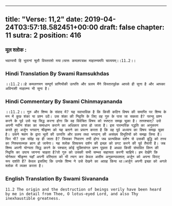 
---
title: "Verse: 11,2"
date: 2019-04-24T03:57:18.582451+00:00
draft: false
chapter: 11
sutra: 2
position: 416
---
### मूल श्लोक :
```
भवाप्ययौ हि भूतानां श्रुतौ विस्तरशो मया।त्वत्तः कमलपत्राक्ष माहात्म्यमपि चाव्ययम्।।11.2।।

```

### Hindi Translation By Swami Ramsukhdas
```
।।11.2।।हे कमलनयन सम्पूर्ण प्राणियोंकी उत्पत्ति और प्रलय मैंने विस्तारपूर्वक आपसे ही सुना है और आपका अविनाशी माहात्म्य भी सुना है।

```

### Hindi Commentary By Swami Chinmayananda
```
।।11.2।। गुरु और शिष्य के संवाद में? यह स्वाभाविक है कि किसी कठिन विषय की समाप्ति पर शिष्य के मन में कुछ शंका या प्रश्न उठें। उस शंका की निवृत्ति के लिए वह गुरु के पास जा सकता है? परन्तु प्रश्न करने के पूर्व उसे यह सिद्ध करना होगा कि वह विवेचित विषय को स्पष्टत समझ चुका है। तत्पश्चात्? उसे अपनी नवीन शंका का समाधान कराने का अधिकार प्राप्त हो जाता है। इस पारम्परिक पद्धति का अनुसरण करते हुए अर्जुन भगवान् श्रीकृष्ण को यह बताने का प्रयत्न करता है कि वह पूर्व अध्याय का विषय समझ चुका है। उसने श्रवण के द्वारा भूतों की उत्पत्ति और प्रलय तथा भगवान् की असंख्य विभूतियों को समझ लिया है।फिर भी? एक संदेह रह ही जाता है? जिसका निवारण तभी होगा जब प्रात्यक्षिक दर्शन से उसकी बुद्धि को तत्त्व का निश्चयात्मक ज्ञान हो जायेगा। यह श्लोक विश्वरूप दर्शन की इच्छा को प्रगट करने की पूर्व तैयारी है। जब शिष्य अपनी योग्यता सिद्ध करने के पश्चात् कोई युक्तिसंगत प्रश्न पूछता है अथवा किसी संभावित विघ्न की निवृत्ति का उपाय जानना चाहता है?तो गुरु को उसकी सभी सम्भव सहायता करनी चाहिये। हम देखेंगे कि योगेश्वर श्रीकृष्ण यहाँ अपनी वरिष्ठता को भी त्याग कर केवल असीम अनुकम्पावशात् अर्जुन को अपना विराट् रूप दर्शाते हैं? केवल इसलिए कि उनके शिष्य ने उसे देखने का आग्रह किया था।अर्जुन अपनी इच्छा को अगले श्लोक में व्यक्त करता है।

```

### English Translation By Swami  Sivananda
```
11.2 The origin and the destruction of beings verily have been heard by me in detail from Thee, O lotus-eyed Lord, and also Thy inexhaustible greatness.

```

